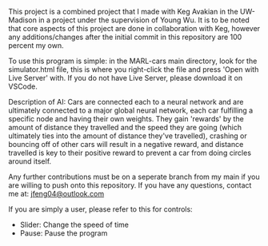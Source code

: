 This project is a combined project that I made with Keg Avakian in the UW-Madison in a project under the supervision of Young Wu. It is to be noted that core aspects of this project are done in collaboration
with Keg, however any additions/changes after the initial commit in this repository are 100 percent my own.

To use this program is simple: in the MARL-cars main directory, look for the simulator.html file, this is where you right-click the file and press 'Open with Live Server' with. If you do not have Live Server,
please download it on VSCode. 

Description of AI: Cars are connected each to a neural network and are ultimately connected to a major global neural network, each car fulfilling a specific node and having their own weights. They gain 'rewards'
by the amount of distance they travelled and the speed they are going (which ultimately ties into the amount of distance they've travelled), crashing or bouncing off of other cars will result in a negative reward,
and distance travelled is key to their positive reward to prevent a car from doing circles around itself. 

Any further contributions must be on a seperate branch from my main if you are willing to push onto this repository. If you have any questions, contact me at: jfeng04@outlook.com

If you are simply a user, please refer to this for controls:

- Slider: Change the speed of time
- Pause: Pause the program
